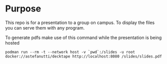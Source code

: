 # Purpose
This repo is for a presentation to a group on campus. To display the files you can serve them with any program.

To generate pdfs make use of this command while the presentation is being hosted
```
podman run --rm -t --network host -v `pwd`:/slides -u root docker://astefanutti/decktape http://localhost:8080 /slides/slides.pdf

```